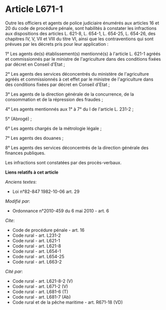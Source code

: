 # Article L671-1

Outre les officiers et agents de police judiciaire énumérés aux articles 16 et 20 du code de procédure pénale, sont habilités
à constater les infractions aux dispositions des articles L. 621-8, L. 654-1, L. 654-25, L. 654-26,   des chapitres IV, V,
VII et VIII du titre VI, ainsi que les contraventions qui sont prévues par les décrets pris pour leur application : 

1° Les agents de(s) établissement(s) mentionné(s) à l'article L. 621-1 agréés et commissionnés par le ministre de
l'agriculture dans des conditions fixées par décret en Conseil d'Etat ; 

2° Les agents des services déconcentrés du ministère de l'agriculture agréés et commissionnés à cet effet par le ministre de
l'agriculture dans des conditions fixées par décret en Conseil d'Etat ; 

3° Les agents de la direction générale de la concurrence, de la consommation et de la répression des fraudes ; 

4° Les agents mentionnés aux 1° à 7° du I de l'article L. 231-2 ; 

5° (Abrogé) ;

6° Les agents chargés de la métrologie légale ; 

7° Les agents des douanes ; 

8° Les agents des services déconcentrés de la direction générale des finances publiques. 

Les infractions sont constatées par des procès-verbaux.

**Liens relatifs à cet article**

_Anciens textes_:

  - Loi n°82-847 1982-10-06 art. 29

_Modifié par_:

  - Ordonnance n°2010-459 du 6 mai 2010 - art. 6

_Cite_:

  - Code de procédure pénale - art. 16
  - Code rural - art. L231-2
  - Code rural - art. L621-1
  - Code rural - art. L621-8
  - Code rural - art. L654-1
  - Code rural - art. L654-25
  - Code rural - art. L663-2

_Cité par_:

  - Code rural - art. L621-8-2 (V)
  - Code rural - art. L671-2 (V)
  - Code rural - art. L681-6 (T)
  - Code rural - art. L681-7 (Ab)
  - Code rural et de la pêche maritime - art. R671-18 (VD)
